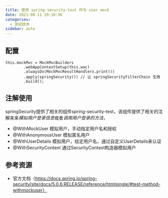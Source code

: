 ```yaml
---
title: 使用 spring-security-test 作为 user mock
date: 2021-08-11 19:18:36
categories:
  - 测试技术
sidebar: auto
---
```


## 配置

```
this.mockMvc = MockMvcBuilders
        .webAppContextSetup(this.wac)
        .alwaysDo(MockMvcResultHandlers.print())
        .apply(springSecurity()) // 让 springSecurityFilterChain 生效
        .build();
```

## 注解使用

springSecurity提供了相关的组件spring-security-test，该组件提供了相关的注解来来*模拟用户登录信息*或者*调用用户登录的方法*，

- @WithMockUser 模拟用户，手动指定用户名和授权
- @WithAnonymousUser 模拟匿名用户
- @WithUserDetails 模拟用户，给定用户名，通过自定义UserDetails来认证
- @WithSecurityContext 通过SecurityContext构造器模拟用户





## 参考资源



- 官方文档（https://docs.spring.io/spring-security/site/docs/5.0.6.RELEASE/reference/htmlsingle/#test-method-withmockuser）
